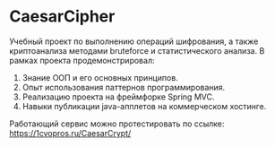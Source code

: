 # CaesarCipher

Учебный проект по выполнению операций шифрования, а также криптоанализа методами bruteforce и статистического анализа.
В рамках проекта продемонстрировал:
1) Знание ООП и его основных принципов.
2) Опыт использования паттернов программирования.
3) Реализацию проекта на фреймфорке Spring MVC.
4) Навыки публикации java-апплетов на коммерческом хостинге.

Работающий сервис можно протестировать по ссылке:
https://1cvopros.ru/CaesarCrypt/
